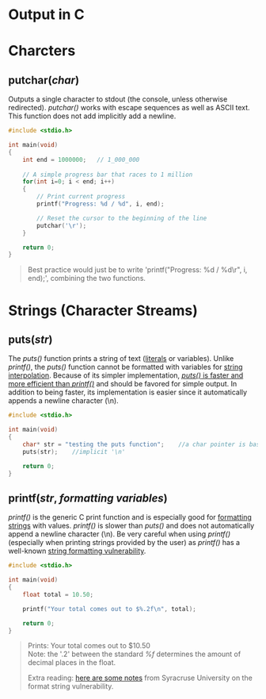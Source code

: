 # Output in C

# Charcters

## putchar(__*char*__)
Outputs a single character to stdout (the console, unless otherwise redirected). _putchar()_ works with escape sequences as well as ASCII text. <br />
This function does not add implicitly add a newline.
```C
#include <stdio.h>

int main(void)
{
    int end = 1000000;   // 1_000_000
    
    // A simple progress bar that races to 1 million
    for(int i=0; i < end; i++)
    {
        // Print current progress
        printf("Progress: %d / %d", i, end);

        // Reset the cursor to the beginning of the line
        putchar('\r');
    }

    return 0;
}
```
> Best practice would just be to write 'printf("Progress: %d / %d\r", i, end);', combining the two functions.

# Strings (Character Streams)

## puts(__*str*__)
The _puts()_ function prints a string of text ([literals](https://thabo-ambrose.medium.com/what-is-a-literal-in-computer-programming-560eace90b5b) or variables).
Unlike _printf()_, the _puts()_ function cannot be formatted with variables for [string interpolation](https://en.wikipedia.org/wiki/String_interpolation). 
Because of its simpler implementation, [_puts()_ is faster and more efficient than _printf()_](https://www.quora.com/What-is-the-difference-between-puts-and-printf) and should be favored for simple output. In addition to being faster, its implementation is easier since it automatically appends a newline character (\n).
```C
#include <stdio.h>

int main(void)
{
    char* str = "testing the puts function";    //a char pointer is basically a read-only string
    puts(str);    //implicit '\n'

    return 0;
}
```

## printf(__*str*__, __*formatting variables*__)
_printf()_ is the generic C print function and is especially good for [formatting strings](https://www.geeksforgeeks.org/format-specifiers-in-c/) with values.
_printf()_ is slower than _puts()_ and does not automatically append a newline character (\n). Be very careful when using _printf()_ (especially when printing
strings provided by the user) as _printf()_ has a well-known [string formatting vulnerability](https://owasp.org/www-community/attacks/Format_string_attack).
```C
#include <stdio.h>

int main(void)
{
    float total = 10.50;

    printf("Your total comes out to $%.2f\n", total);  

    return 0;
}
```
> Prints: Your total comes out to $10.50 <br />
> Note: the '.2' between the standard _%f_ determines the amount of decimal places in the float. <br />
> 
> Extra reading: [here are some notes](https://web.ecs.syr.edu/~wedu/Teaching/cis643/LectureNotes_New/Format_String.pdf) from Syracruse University on the format string vulnerability. <br />
